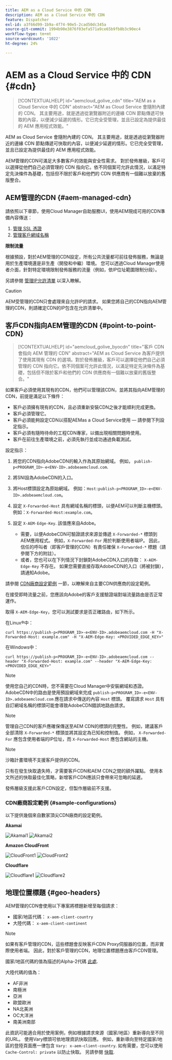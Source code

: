```yaml
---
title: AEM as a Cloud Service 中的 CDN
description: AEM as a Cloud Service 中的 CDN
feature: Dispatcher
exl-id: a3f66d99-1b9a-4f74-90e5-2cad50dc345a
source-git-commit: 1994b90e3876f03efa571a9ce65b9fb8b3c90ec4
workflow-type: tm+mt
source-wordcount: '1022'
ht-degree: 24%

---
```


# AEM as a Cloud Service 中的 CDN {#cdn}

>[!CONTEXTUALHELP]
>id="aemcloud_golive_cdn"
>title="AEM as a Cloud Service 中的 CDN"
>abstract="AEM as Cloud Service 會隨附內建的 CDN。 其主要用途，就是透過從瀏覽器附近的邊緣 CDN 節點傳遞可快取的內容，以便減少延遲的情形。它已完全受管理，並且已設定為提供最佳的 AEM 應用程式效能。"

AEM as Cloud Service 會隨附內建的 CDN。 其主要用途，就是透過從瀏覽器附近的邊緣 CDN 節點傳遞可快取的內容，以便減少延遲的情形。它已完全受管理，並且已設定為提供最佳的 AEM 應用程式效能。

AEM管理的CDN可滿足大多數客戶的效能與安全性需求。 對於發佈層級，客戶可以選擇從他們自己必須管理的 CDN 指向它。依不同個案可允許此情況，以滿足特定先決條件為基礎，包括但不限於客戶和他們的 CDN 供應商有一個難以放棄的舊版整合。

<!-- ERROR: NEITHER URL IS FOUND (HTTP ERROR 404) Also, see the following videos [Cloud 5 AEM CDN Part 1](https://experienceleague.adobe.com/docs/experience-manager-learn/cloud-service/cloud-5/cloud5-aem-cdn-part1.html) and [Cloud 5 AEM CDN Part 2](https://experienceleague.adobe.com/docs/experience-manager-learn/cloud-service/cloud-5/cloud5-aem-cdn-part2.html) for additional information about CDN in AEM as a Cloud Service. -->

## AEM管理的CDN  {#aem-managed-cdn}

請依照以下章節，使用Cloud Manager自助服務UI，使用AEM現成可用的CDN準備內容傳送：

1. [管理 SSL 憑證](/help/implementing/cloud-manager/managing-ssl-certifications/introduction.md)
1. [管理客戶網域名稱](/help/implementing/cloud-manager/custom-domain-names/introduction.md)

**限制流量**

根據預設，對於AEM管理的CDN設定，所有公共流量都可前往發佈服務，無論是用於生產環境還是非生產（開發和中繼）環境。 您可以透過Cloud Manager使用者介面，針對特定環境限制發佈服務的流量（例如，依IP位址範圍限制分段）。

另請參閱 [管理IP允許清單](/help/implementing/cloud-manager/ip-allow-lists/introduction.md) 以深入瞭解。

>[!CAUTION]
>
>AEM受管理的CDN只會處理來自允許IP的請求。 如果您將自己的CDN指向AEM管理的CDN，則請確定CDN的IP包含在允許清單中。

## 客戶CDN指向AEM管理的CDN {#point-to-point-CDN}

>[!CONTEXTUALHELP]
>id="aemcloud_golive_byocdn"
>title="客戶 CDN 會指向 AEM 管理的 CDN"
>abstract="AEM as Cloud Service 為客戶提供了使用其現有 CDN 的選項。對於發佈層級，客戶可以選擇從他們自己必須管理的 CDN 指向它。依不同個案可允許此情況，以滿足特定先決條件為基礎，包括但不限於客戶和他們的 CDN 供應商有一個難以放棄的舊版整合。"

如果客戶必須使用其現有的CDN，他們可以管理該CDN，並將其指向AEM管理的CDN，前提是滿足以下條件：

* 客戶必須擁有現有的CDN，且必須重新安裝CDN之後才能順利完成更換。
* 客戶必須管理它。
* 客戶必須能夠設定CDN以搭配AEMas a Cloud Service使用 — 請參閱下列設定指示。
* 客戶必須有隨時待命的工程CDN專家，以備出現相關問題時使用。
* 客戶在前往生產環境之前，必須先執行並成功通過負載測試。

設定指示：

1. 將您的CDN指向AdobeCDN的輸入作為其原始網域。 例如， `publish-p<PROGRAM_ID>-e<ENV-ID>.adobeaemcloud.com`.
1. 將SNI設為AdobeCDN的入口。
1. 將Host標頭設定為原始網域。 例如：`Host:publish-p<PROGRAM_ID>-e<ENV-ID>.adobeaemcloud.com`。
1. 設定 `X-Forwarded-Host` 具有網域名稱的標頭，以便AEM可以判斷主機標頭。 例如：`X-Forwarded-Host:example.com`。
1. 設定 `X-AEM-Edge-Key`. 該值應來自Adobe。

   * 需要，以便AdobeCDN可驗證請求來源並傳遞 `X-Forwarded-*` 標頭到AEM應用程式。 例如，`X-Forwarded-For` 用於判斷使用者端IP。 因此，信任的呼叫者（即客戶管理的CDN）有責任確保 `X-Forwarded-*` 標題（請參閱下方的附註）。
   * 或者，您也可以在下列情況下封鎖對AdobeCDN入口的存取： `X-AEM-Edge-Key` 不存在。 如果您需要直接存取AdobeCDN的入口（將被封鎖），請通知Adobe。

請參閱 [CDN廠商設定範例](#sample-configurations) 一節，以瞭解來自主要CDN供應商的設定範例。

在接受即時流量之前，您應該向Adobe的客戶支援驗證端對端流量路由是否正常運作。

取得 `X-AEM-Edge-Key`，您可以測試要求是否正確路由，如下所示。

在Linux®中：

```
curl https://publish-p<PROGRAM_ID>-e<ENV-ID>.adobeaemcloud.com -H "X-Forwarded-Host: example.com" -H "X-AEM-Edge-Key: <PROVIDED_EDGE_KEY>"
```

在Windows中：

```
curl https://publish-p<PROGRAM_ID>-e<ENV-ID>.adobeaemcloud.com --header "X-Forwarded-Host: example.com" --header "X-AEM-Edge-Key: <PROVIDED_EDGE_KEY>"
```

>[!NOTE]
>
>使用您自己的CDN時，您不需要在Cloud Manager中安裝網域和憑證。 AdobeCDN中的路由是使用預設網域來完成 `publish-p<PROGRAM_ID>-e<ENV-ID>.adobeaemcloud.com` 應在請求中傳送的內容 `Host` 標頭。 覆寫請求 `Host` 具有自訂網域名稱的標頭可能會導致AdobeCDN錯誤地路由請求。


>[!NOTE]
>
>管理自己CDN的客戶應確保傳送至AEM CDN的標頭的完整性。 例如，建議客戶全部清除 `X-Forwarded-*` 標頭並將其設定為已知和控制值。 例如， `X-Forwarded-For` 應包含使用者端的IP位址，而 `X-Forwarded-Host` 應包含網站的主機。

>[!NOTE]
>
>沙箱計畫環境不支援客戶提供的CDN。

只有在發生快取遺失時，才需要客戶CDN和AEM CDN之間的額外躍點。 使用本文所述的快取最佳化策略，新增客戶CDN應該只會帶來可忽略的延遲。

發佈層級支援此客戶CDN設定，但製作層級前不支援。

### CDN廠商設定範例 {#sample-configurations}

以下提供幾個來自數家頂尖CDN廠商的設定範例。

**Akamai**

![Akamai1](assets/akamai1.png "Akamai")
![Akamai2](assets/akamai2.png "Akamai")

**Amazon CloudFront**

![CloudFront1](assets/cloudfront1.png "Amazon CloudFront")
![CloudFront2](assets/cloudfront2.png "Amazon CloudFront")

**Cloudflare**

![Cloudflare1](assets/cloudflare1.png "Cloudflare")
![Cloudflare2](assets/cloudflare2.png "Cloudflare")

## 地理位置標題 {#geo-headers}

AEM管理的CDN會使用以下專案將標題新增至每個請求：

* 國家/地區代碼： `x-aem-client-country`
* 大陸代碼： `x-aem-client-continent`

>[!NOTE]
>
>如果有客戶管理的CDN，這些標題會反映客戶CDN Proxy伺服器的位置，而非實際使用者端。 因此，對於客戶管理的CDN，地理位置標題應由客戶CDN管理。

國家/地區代碼的值為描述的Alpha-2代碼 [此處](https://en.wikipedia.org/wiki/ISO_3166-1).

大陸代碼的值為：

* AF非洲
* 南極洲
* 亞洲
* 歐盟歐洲
* NA北美洲
* OC大洋洲
* 南美洲南部

此資訊可能適合用於使用案例，例如根據請求來源（國家/地區）重新導向至不同的URL。 使用Vary標頭可依地理資訊快取回應。 例如，重新導向至特定國家/地區的登陸頁面應一律包含 `Vary: x-aem-client-country`. 如有需要，您可以使用 `Cache-Control: private` 以防止快取。 另請參閱 [快取](/help/implementing/dispatcher/caching.md#html-text).
